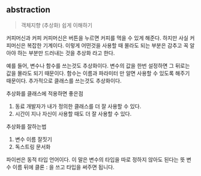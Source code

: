 

## abstraction

> 객체지향 (추상화) 쉽게 이해하기


커피머신과 커피
커피머신은 버튼을 누르면 커피를 먹을 수 있게 해준다. 하지만 사실 커피머신은 복잡한 기계이다. 이렇게 어떤것을 사용할 때 몰라도 되는 부분은 감추고 꼭 알아야 하는 부분만 드러내는 것을 추상화 라고 한다.

예를 들어, 변수나 함수를 쓰는것도 추상화이다.
변수의 값을 한번 설정하면 그 뒤로는 값을 몰라도 되기 때문이다.
함수는 이름과 파라미터 만 알면 사용할 수 있도록 해주기 때문이다. 
추가적으로 클래스를 쓰는것도 추상화이다.

추상화를 클래스에 적용하면 좋은점
1. 동료 개발자가 내가 정의한 클래스를 더 잘 사용할 수 있다.
2. 시간이 지나 자신이 사용할 때도 더 잘 사용할 수 있다.

추상화를 잘하는법
1. 변수 이름 잘짓기
2. 독스트링 문서화

파이썬은 동적 타입 언어이다. 이 말은 변수의 타입을 따로 정하지 않아도 된다는 뜻
변수 이름 뒤에 클론 : 을 쓰고 타입을 써주면 됩니다.